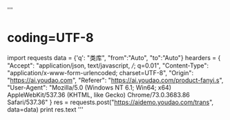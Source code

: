 '''
# coding=UTF-8
import requests
data = {'q': "类库",
        "from":"Auto",
        "to":"Auto"}
hearders = {
"Accept": "application/json, text/javascript, */*; q=0.01",
"Content-Type": "application/x-www-form-urlencoded; charset=UTF-8",
"Origin": "https://ai.youdao.com",
"Referer": "https://ai.youdao.com/product-fanyi.s",
"User-Agent": "Mozilla/5.0 (Windows NT 6.1; Win64; x64) AppleWebKit/537.36 (KHTML, like Gecko) Chrome/73.0.3683.86 Safari/537.36"
}
res = requests.post("https://aidemo.youdao.com/trans", data=data)
print res.text
'''

